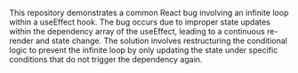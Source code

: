 This repository demonstrates a common React bug involving an infinite loop within a useEffect hook. The bug occurs due to improper state updates within the dependency array of the useEffect, leading to a continuous re-render and state change. The solution involves restructuring the conditional logic to prevent the infinite loop by only updating the state under specific conditions that do not trigger the dependency again.